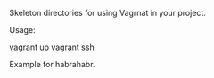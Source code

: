 
Skeleton directories for using Vagrnat in your project.

Usage:

vagrant up
vagrant ssh

Example for habrahabr. 
